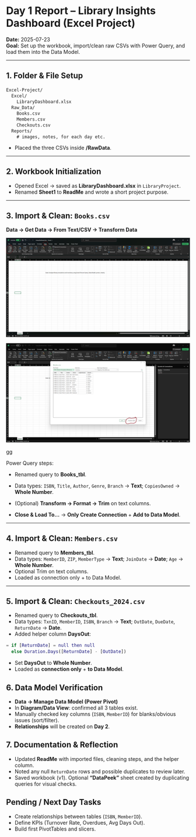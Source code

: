 # Day 1 Report – Library Insights Dashboard (Excel Project)

**Date:** 2025-07-23  
**Goal:** Set up the workbook, import/clean raw CSVs with Power Query, and load them into the Data Model.

---

## 1. Folder & File Setup
```
Excel-Project/
  Excel/
    LibraryDashboard.xlsx
  Raw_Data/
    Books.csv
    Members.csv
    Checkouts.csv
  Reports/
    # images, notes, for each day etc.
```


- Placed the three CSVs inside **/RawData**.

---

## 2. Workbook Initialization
- Opened Excel → saved as **LibraryDashboard.xlsx** in `LibraryProject`.
- Renamed **Sheet1** to **ReadMe** and wrote a short project purpose.

---

## 3. Import & Clean: `Books.csv`
**Data → Get Data → From Text/CSV → Transform Data**

![Open data](https://github.com/Xan-d-man07/Excel-Project/blob/main/Reports/Day_1_stuff/Day_1_screenshots/1-Selecting_data_tab_.png?raw=true)

![Transform Data](https://github.com/Xan-d-man07/Excel-Project/blob/main/Reports/Day_1_stuff/Day_1_screenshots/0-Transform_data.png?raw=true)

gg

Power Query steps:
- Renamed query to **Books_tbl**.  
- Data types: `ISBN`, `Title`, `Author`, `Genre`, `Branch` → **Text**; `CopiesOwned` → **Whole Number**.  


- (Optional) **Transform → Format → Trim** on text columns.  
- **Close & Load To…** → **Only Create Connection** + **Add to Data Model**.

---

## 4. Import & Clean: `Members.csv`
- Renamed query to **Members_tbl**.  
- Data types: `MemberID`, `ZIP`, `MemberType` → **Text**; `JoinDate` → **Date**; `Age` → **Whole Number**.  
- Optional Trim on text columns.  
- Loaded as connection only + to Data Model.

---

## 5. Import & Clean: `Checkouts_2024.csv`
- Renamed query to **Checkouts_tbl**.  
- Data types: `TxnID`, `MemberID`, `ISBN`, `Branch` → **Text**; `OutDate`, `DueDate`, `ReturnDate` → **Date**.  
- Added helper column **DaysOut**:

```m
= if [ReturnDate] = null then null 
  else Duration.Days([ReturnDate] - [OutDate])
```

- Set **DaysOut** to **Whole Number**.  
- Loaded as **connection only** + **to Data Model**.

## 6. Data Model Verification
- **Data → Manage Data Model (Power Pivot)**  
- In **Diagram/Data View**: confirmed all 3 tables exist.  
- Manually checked key columns (`ISBN`, `MemberID`) for blanks/obvious issues (sort/filter).  
- **Relationships** will be created on **Day 2**.

## 7. Documentation & Reflection
- Updated **ReadMe** with imported files, cleaning steps, and the helper column.  
- Noted any null `ReturnDate` rows and possible duplicates to review later.  
- Saved workbook (v1). Optional **“DataPeek”** sheet created by duplicating queries for visual checks.

## Pending / Next Day Tasks
- Create relationships between tables (`ISBN`, `MemberID`).  
- Define KPIs (Turnover Rate, Overdues, Avg Days Out).  
- Build first PivotTables and slicers.

